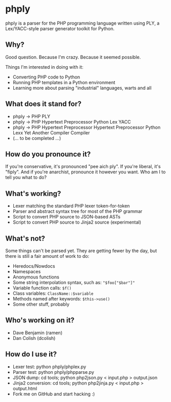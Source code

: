 # phply

phply is a parser for the PHP programming language written using PLY, a
Lex/YACC-style parser generator toolkit for Python.

## Why?

Good question. Because I'm crazy. Because it seemed possible.

Things I'm interested in doing with it:

* Converting PHP code to Python
* Running PHP templates in a Python environment
* Learning more about parsing "industrial" languages, warts and all

## What does it stand for?

* phply -> PHP PLY
* phply -> PHP Hypertext Preprocessor Python Lex YACC
* phply -> PHP Hypertext Preprocessor Hypertext Preprocessor Python Lexx Yet Another Compiler Compiler
* (... to be completed ...)

## How do you pronounce it?

If you're conservative, it's pronounced "pee aich ply". If you're liberal,
it's "fiply". And if you're anarchist, pronounce it however you want. Who am I
to tell you what to do?

## What's working?

* Lexer matching the standard PHP lexer token-for-token
* Parser and abstract syntax tree for most of the PHP grammar
* Script to convert PHP source to JSON-based ASTs
* Script to convert PHP source to Jinja2 source (experimental)

## What's not?

Some things can't be parsed yet. They are getting fewer by the day, but there
is still a fair amount of work to do:

* Heredocs/Nowdocs
* Namespaces
* Anonymous functions
* Some string interpolation syntax, such as: `"$foo["$bar"]"`
* Variable function calls: `$f()`
* Class variables: `ClassName::$variable`
* Methods named after keywords: `$this->use()`
* Some other stuff, probably

## Who's working on it?

* Dave Benjamin (ramen)
* Dan Colish (dcolish)

## How do I use it?

* Lexer test: python phply/phplex.py
* Parser test: python phply/phpparse.py
* JSON dump: cd tools; python php2json.py < input.php > output.json
* Jinja2 conversion: cd tools; python php2jinja.py < input.php > output.html
* Fork me on GitHub and start hacking :)
